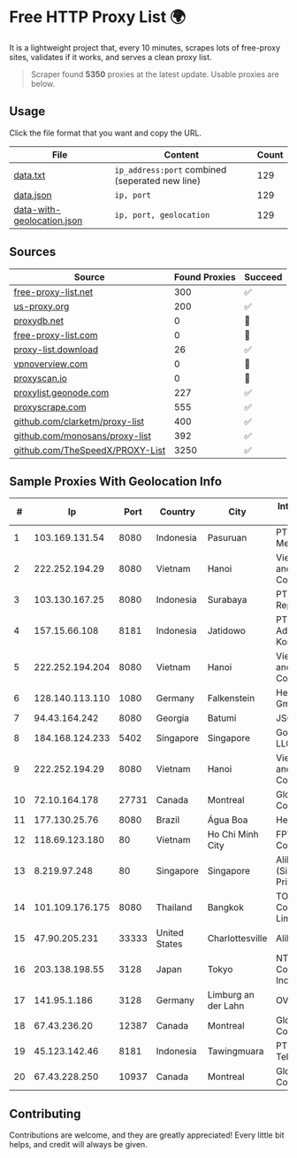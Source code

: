 
# Free HTTP Proxy List 🌍

It is a lightweight project that, every 10 minutes, scrapes lots of free-proxy sites, validates if it works, and serves a clean proxy list.


> Scraper found **5350** proxies at the latest update. Usable proxies are below.

## Usage

Click the file format that you want and copy the URL.


|File|Content|Count|
|----|-------|-----|
|[data.txt](https://raw.githubusercontent.com/themiralay/Proxy-List-World/master/data.txt)|`ip_address:port` combined (seperated new line)|129|
|[data.json](https://raw.githubusercontent.com/themiralay/Proxy-List-World/master/data.json)|`ip, port`|129|
|[data-with-geolocation.json](https://raw.githubusercontent.com/themiralay/Proxy-List-World/master/data-with-geolocation.json)|`ip, port, geolocation`|129|

## Sources

|Source|Found Proxies|Succeed|
|------|-------------|-------|
|[free-proxy-list.net](https://free-proxy-list.net)|300|✅|
|[us-proxy.org](https://www.us-proxy.org)|200|✅|
|[proxydb.net](http://proxydb.net)|0|🚫|
|[free-proxy-list.com](https://free-proxy-list.com/?page=&port=&type%5B%5D=http&type%5B%5D=https&up_time=0&search=Search)|0|🚫|
|[proxy-list.download](https://www.proxy-list.download/HTTP)|26|✅|
|[vpnoverview.com](https://vpnoverview.com/privacy/anonymous-browsing/free-proxy-servers)|0|🚫|
|[proxyscan.io](https://www.proxyscan.io)|0|🚫|
|[proxylist.geonode.com](https://proxylist.geonode.com/api/proxy-list?limit=300&page=1&sort_by=lastChecked&sort_type=desc&protocols=http,https)|227|✅|
|[proxyscrape.com](https://api.proxyscrape.com/v2/?request=displayproxies&protocol=http&timeout=10000&country=all&ssl=all&anonymity=all)|555|✅|
|[github.com/clarketm/proxy-list](https://raw.githubusercontent.com/clarketm/proxy-list/master/proxy-list-raw.txt)|400|✅|
|[github.com/monosans/proxy-list](https://raw.githubusercontent.com/monosans/proxy-list/main/proxies/http.txt)|392|✅|
|[github.com/TheSpeedX/PROXY-List](https://raw.githubusercontent.com/TheSpeedX/PROXY-List/master/http.txt)|3250|✅|


## Sample Proxies With Geolocation Info

|#|Ip|Port|Country|City|Internet Service Provider|
|-|--|----|-------|----|-------------------------|
|1|103.169.131.54|8080|Indonesia|Pasuruan|PT Lancar Artha Media Data|
|2|222.252.194.29|8080|Vietnam|Hanoi|VietNam Post and Telecom Corporation|
|3|103.130.167.25|8080|Indonesia|Surabaya|PT. Eka Mas Republik|
|4|157.15.66.108|8181|Indonesia|Jatidowo|PT Trimitra Aditama Koneksindo|
|5|222.252.194.204|8080|Vietnam|Hanoi|VietNam Post and Telecom Corporation|
|6|128.140.113.110|1080|Germany|Falkenstein|Hetzner Online GmbH|
|7|94.43.164.242|8080|Georgia|Batumi|JSC "Silknet"|
|8|184.168.124.233|5402|Singapore|Singapore|GoDaddy.com, LLC|
|9|222.252.194.29|8080|Vietnam|Hanoi|VietNam Post and Telecom Corporation|
|10|72.10.164.178|27731|Canada|Montreal|GloboTech Communications|
|11|177.130.25.76|8080|Brazil|Água Boa|Help Internet|
|12|118.69.123.180|80|Vietnam|Ho Chi Minh City|FPT Telecom Company|
|13|8.219.97.248|80|Singapore|Singapore|Alibaba Cloud (Singapore) Private Limited|
|14|101.109.176.175|8080|Thailand|Bangkok|TOT Public Company Limited|
|15|47.90.205.231|33333|United States|Charlottesville|Alibaba.com LLC|
|16|203.138.198.55|3128|Japan|Tokyo|NTT PC Communications, Inc.|
|17|141.95.1.186|3128|Germany|Limburg an der Lahn|OVH SAS|
|18|67.43.236.20|12387|Canada|Montreal|GloboTech Communications|
|19|45.123.142.46|8181|Indonesia|Tawingmuara|PT Anten Sarana Teknologi|
|20|67.43.228.250|10937|Canada|Montreal|GloboTech Communications|



## Contributing

Contributions are welcome, and they are greatly appreciated! Every
little bit helps, and credit will always be given.

